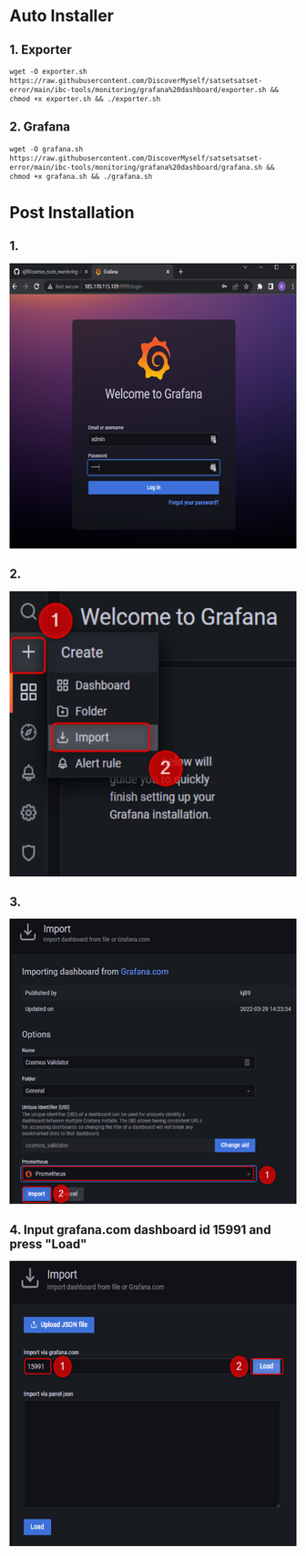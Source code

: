 # Auto Installer

## 1. Exporter
```
wget -O exporter.sh https://raw.githubusercontent.com/DiscoverMyself/satsetsatset-error/main/ibc-tools/monitoring/grafana%20dashboard/exporter.sh && chmod +x exporter.sh && ./exporter.sh
```
## 2. Grafana
```
wget -O grafana.sh https://raw.githubusercontent.com/DiscoverMyself/satsetsatset-error/main/ibc-tools/monitoring/grafana%20dashboard/grafana.sh && chmod +x grafana.sh && ./grafana.sh
```

# Post Installation

## 1.
<p align="center">
  <img height="500" height="auto" src="images/160622455-09af4fbf-2efb-4afb-a8f8-57a2b247f705.png">
</div>

## 2.
<p align="center">
  <img height="500" height="auto" src="images/160622732-aa9fe887-823c-4586-9fad-4c2c7fdf5011.png">
</div>

## 3.
<p align="center">
  <img height="500" height="auto" src="images/160623287-0340acf8-2d30-47e7-8a3a-56295bea8a15.png">
</div>

## 4. Input grafana.com dashboard id 15991 and press "Load"
<p align="center">
  <img height="500" height="auto" src="images/160625753-b9f11287-a3ba-4529-96f9-7c9113c6df3a.png">
</div>

